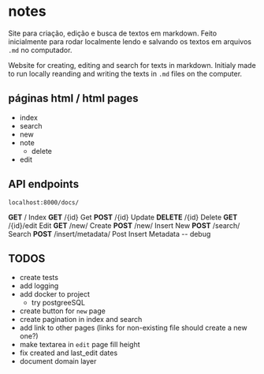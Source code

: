 # notes
Site para criação, edição e busca de textos em markdown. Feito inicialmente para rodar localmente lendo e salvando os textos em arquivos `.md` no computador.

Website for creating, editing and search for texts in markdown. Initialy made to run locally reanding and writing the texts in `.md` files on the computer.

## páginas html / html pages
- index
- search
- new
- note
    - delete
- edit

## API endpoints
`localhost:8000/docs/`

**GET**     /                   Index
**GET**     /{id}               Get
**POST**    /{id}               Update
**DELETE**  /{id}               Delete
**GET**     /{id}/edit          Edit
**GET**     /new/               Create
**POST**    /new/               Insert New
**POST**    /search/            Search
**POST**    /insert/metadata/   Post Insert Metadata -- debug

## TODOS
- create tests
- add logging
- add docker to project
    - try postgreeSQL
- create button for `new` page
- create pagination in index and search
- add link to other pages (links for non-existing file should create a new one?)
- make textarea in `edit` page fill height
- fix created and last_edit dates
- document domain layer
